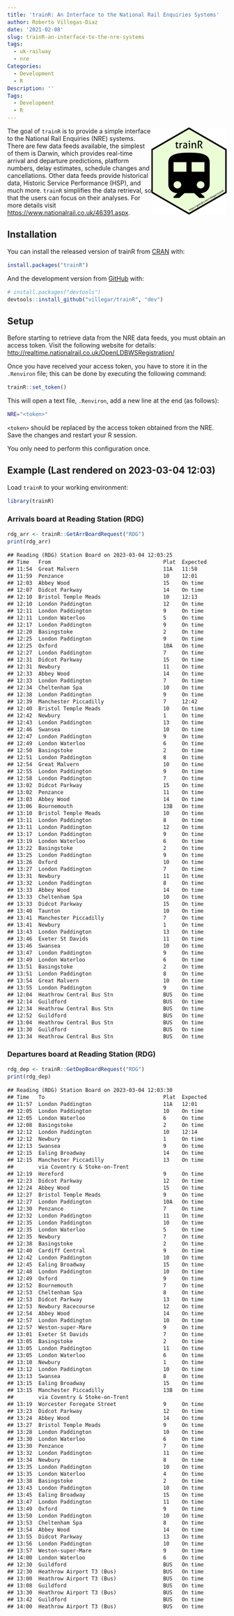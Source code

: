 ```yaml
---
title: 'trainR: An Interface to the National Rail Enquiries Systems'
author: Roberto Villegas-Diaz
date: '2021-02-08'
slug: trainR-an-interface-to-the-nre-systems
tags:
  - uk-railway
  - nre
Categories:
  - Development
  - R
Description: ''
Tags:
  - Development
  - R
---
```


<img src="https://raw.githubusercontent.com/villegar/trainR/main/inst/images/logo.png" alt="logo" align="right" height=200px/>

The goal of `trainR` is to provide a simple interface to the 
National Rail Enquiries (NRE) systems. There are few data feeds 
available, the simplest of them is Darwin, which provides real-time 
arrival and departure predictions, platform numbers, delay estimates, 
schedule changes and cancellations. Other data feeds provide historical 
data, Historic Service Performance (HSP), and much more. `trainR` 
simplifies the data retrieval, so that the users can focus on their 
analyses. For more details visit 
https://www.nationalrail.co.uk/46391.aspx.

## Installation

You can install the released version of trainR from [CRAN](https://CRAN.R-project.org) with:

``` r
install.packages("trainR")
```

And the development version from [GitHub](https://github.com/) with:

``` r
# install.packages("devtools")
devtools::install_github("villegar/trainR", "dev")
```

## Setup
Before starting to retrieve data from the NRE data feeds, you must obtain an access token. 
Visit the following website for details: http://realtime.nationalrail.co.uk/OpenLDBWSRegistration/

Once you have received your access token, you have to store it in the `.Renviron` file; this can be 
done by executing the following command:


```r
trainR::set_token()
```

This will open a text file, `.Renviron`, add a new line at the end (as follows):

```bash
NRE="<token>"
```

`<token>` should be replaced by the access token obtained from the NRE. Save the changes and restart 
your R session.

You only need to perform this configuration once.

## Example (Last rendered on 2023-03-04 12:03)

Load `trainR` to your working environment:

```r
library(trainR)
```

### Arrivals board at Reading Station (RDG)


```r
rdg_arr <- trainR::GetArrBoardRequest("RDG")
print(rdg_arr)
```

```
## Reading (RDG) Station Board on 2023-03-04 12:03:25
## Time   From                                    Plat  Expected
## 11:54  Great Malvern                           11A   11:58
## 11:59  Penzance                                10    12:01
## 12:03  Abbey Wood                              15    On time
## 12:07  Didcot Parkway                          14    On time
## 12:10  Bristol Temple Meads                    10    12:13
## 12:10  London Paddington                       12    On time
## 12:11  London Paddington                       9     On time
## 12:11  London Waterloo                         5     On time
## 12:17  London Paddington                       9     On time
## 12:20  Basingstoke                             2     On time
## 12:25  London Paddington                       9     On time
## 12:25  Oxford                                  10A   On time
## 12:27  London Paddington                       7     On time
## 12:31  Didcot Parkway                          15    On time
## 12:31  Newbury                                 11    On time
## 12:33  Abbey Wood                              14    On time
## 12:33  London Paddington                       7     On time
## 12:34  Cheltenham Spa                          10    On time
## 12:38  London Paddington                       9     On time
## 12:39  Manchester Piccadilly                   7     12:42
## 12:40  Bristol Temple Meads                    10    On time
## 12:42  Newbury                                 1     On time
## 12:43  London Paddington                       13    On time
## 12:46  Swansea                                 10    On time
## 12:47  London Paddington                       9     On time
## 12:49  London Waterloo                         6     On time
## 12:50  Basingstoke                             2     On time
## 12:51  London Paddington                       8     On time
## 12:54  Great Malvern                           10    On time
## 12:55  London Paddington                       9     On time
## 12:58  London Paddington                       7     On time
## 13:02  Didcot Parkway                          15    On time
## 13:02  Penzance                                11    On time
## 13:03  Abbey Wood                              14    On time
## 13:06  Bournemouth                             13B   On time
## 13:10  Bristol Temple Meads                    10    On time
## 13:11  London Paddington                       8     On time
## 13:11  London Paddington                       12    On time
## 13:17  London Paddington                       9     On time
## 13:19  London Waterloo                         6     On time
## 13:22  Basingstoke                             2     On time
## 13:25  London Paddington                       9     On time
## 13:26  Oxford                                  10    On time
## 13:27  London Paddington                       7     On time
## 13:31  Newbury                                 11    On time
## 13:32  London Paddington                       8     On time
## 13:33  Abbey Wood                              14    On time
## 13:33  Cheltenham Spa                          10    On time
## 13:33  Didcot Parkway                          15    On time
## 13:40  Taunton                                 10    On time
## 13:41  Manchester Piccadilly                   7     On time
## 13:41  Newbury                                 1     On time
## 13:43  London Paddington                       13    On time
## 13:46  Exeter St Davids                        11    On time
## 13:46  Swansea                                 10    On time
## 13:47  London Paddington                       9     On time
## 13:49  London Waterloo                         6     On time
## 13:51  Basingstoke                             2     On time
## 13:51  London Paddington                       8     On time
## 13:54  Great Malvern                           10    On time
## 13:55  London Paddington                       9     On time
## 12:04  Heathrow Central Bus Stn                BUS   On time
## 12:14  Guildford                               BUS   On time
## 12:34  Heathrow Central Bus Stn                BUS   On time
## 12:52  Guildford                               BUS   On time
## 13:04  Heathrow Central Bus Stn                BUS   On time
## 13:30  Guildford                               BUS   On time
## 13:34  Heathrow Central Bus Stn                BUS   On time
```

### Departures board at Reading Station (RDG)


```r
rdg_dep <- trainR::GetDepBoardRequest("RDG")
print(rdg_dep)
```

```
## Reading (RDG) Station Board on 2023-03-04 12:03:30
## Time   To                                      Plat  Expected
## 11:57  London Paddington                       11A   12:01
## 12:05  London Paddington                       10    On time
## 12:05  London Waterloo                         6     On time
## 12:08  Basingstoke                             2     On time
## 12:12  London Paddington                       10    12:14
## 12:12  Newbury                                 1     On time
## 12:13  Swansea                                 9     On time
## 12:15  Ealing Broadway                         14    On time
## 12:15  Manchester Piccadilly                   13    On time
##        via Coventry & Stoke-on-Trent           
## 12:19  Hereford                                9     On time
## 12:23  Didcot Parkway                          12    On time
## 12:24  Abbey Wood                              15    On time
## 12:27  Bristol Temple Meads                    9     On time
## 12:27  London Paddington                       10A   On time
## 12:30  Penzance                                7     On time
## 12:32  London Paddington                       11    On time
## 12:35  London Paddington                       10    On time
## 12:35  London Waterloo                         5     On time
## 12:35  Newbury                                 7     On time
## 12:38  Basingstoke                             2     On time
## 12:40  Cardiff Central                         9     On time
## 12:42  London Paddington                       10    On time
## 12:45  Ealing Broadway                         15    On time
## 12:48  London Paddington                       10    On time
## 12:49  Oxford                                  9     On time
## 12:52  Bournemouth                             7     On time
## 12:53  Cheltenham Spa                          8     On time
## 12:53  Didcot Parkway                          13    On time
## 12:53  Newbury Racecourse                      12    On time
## 12:54  Abbey Wood                              14    On time
## 12:57  London Paddington                       10    On time
## 12:57  Weston-super-Mare                       9     On time
## 13:01  Exeter St Davids                        7     On time
## 13:05  Basingstoke                             2     On time
## 13:05  London Paddington                       11    On time
## 13:05  London Waterloo                         6     On time
## 13:10  Newbury                                 1     On time
## 13:12  London Paddington                       10    On time
## 13:13  Swansea                                 8     On time
## 13:15  Ealing Broadway                         15    On time
## 13:15  Manchester Piccadilly                   13B   On time
##        via Coventry & Stoke-on-Trent           
## 13:19  Worcester Foregate Street               9     On time
## 13:23  Didcot Parkway                          12    On time
## 13:24  Abbey Wood                              14    On time
## 13:27  Bristol Temple Meads                    9     On time
## 13:28  London Paddington                       10    On time
## 13:30  London Waterloo                         6     On time
## 13:30  Penzance                                7     On time
## 13:32  London Paddington                       11    On time
## 13:34  Newbury                                 8     On time
## 13:35  London Paddington                       10    On time
## 13:35  London Waterloo                         4     On time
## 13:38  Basingstoke                             2     On time
## 13:43  London Paddington                       10    On time
## 13:45  Ealing Broadway                         15    On time
## 13:47  London Paddington                       11    On time
## 13:49  Oxford                                  9     On time
## 13:50  London Paddington                       10    On time
## 13:53  Cheltenham Spa                          8     On time
## 13:54  Abbey Wood                              14    On time
## 13:55  Didcot Parkway                          13    On time
## 13:56  London Paddington                       10    On time
## 13:57  Weston-super-Mare                       9     On time
## 14:00  London Waterloo                         6     On time
## 12:30  Guildford                               BUS   On time
## 12:30  Heathrow Airport T3 (Bus)               BUS   On time
## 13:00  Heathrow Airport T3 (Bus)               BUS   On time
## 13:08  Guildford                               BUS   On time
## 13:30  Heathrow Airport T3 (Bus)               BUS   On time
## 13:42  Guildford                               BUS   On time
## 14:00  Heathrow Airport T3 (Bus)               BUS   On time
```
